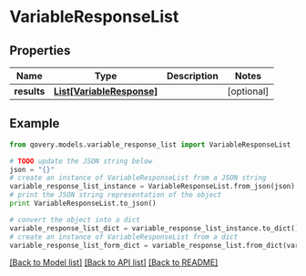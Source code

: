 # VariableResponseList


## Properties
Name | Type | Description | Notes
------------ | ------------- | ------------- | -------------
**results** | [**List[VariableResponse]**](VariableResponse.md) |  | [optional] 

## Example

```python
from qovery.models.variable_response_list import VariableResponseList

# TODO update the JSON string below
json = "{}"
# create an instance of VariableResponseList from a JSON string
variable_response_list_instance = VariableResponseList.from_json(json)
# print the JSON string representation of the object
print VariableResponseList.to_json()

# convert the object into a dict
variable_response_list_dict = variable_response_list_instance.to_dict()
# create an instance of VariableResponseList from a dict
variable_response_list_form_dict = variable_response_list.from_dict(variable_response_list_dict)
```
[[Back to Model list]](../README.md#documentation-for-models) [[Back to API list]](../README.md#documentation-for-api-endpoints) [[Back to README]](../README.md)


